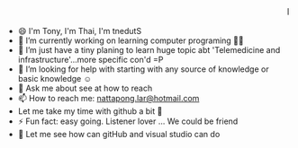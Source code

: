### <marquee>Hi there 👋</marquee>
- 😄 I'm Tony, I'm Thai, I'm tnedutS
- 🔭 I’m currently working on learning computer programing 🧑‍💻 
- 🌱 I’m just have a tiny planing to learn huge topic abt 'Telemedicine and infrastructure'...more specific con'd =P
- 🤔 I’m looking for help with starting with any source of knowledge or basic knowledge ☺️
- 💬 Ask me about see at how to reach
- 📫 How to reach me: nattapong.lar@hotmail.com
- Let me take my time with github a bit 🫣
- ⚡ Fun fact: easy going. Listener lover ... We could be friend
- 🥳 Let me see how can gitHub and visual studio can do
